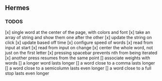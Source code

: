 ## Hermes

### TODOS

[x] single word at the center of the page, with colors and font
[x] take an array of string and show them one after the other
  [x] update the string on click
  [x] update based off time
[x] configure speed of words
[x] read from input at start
[x] read from input on change
[x] center the whole word, not just on the first letter
[x] pressing spacebar prevents nth from being iterated
[x] another press resumes from the same point
[] associate weights with words
  [] a longer word lasts longer
  [] a word close to a comma lasts longer
  [] a word close to a semicolumn lasts even longer
  [] a word close to a full stop lasts even longer
